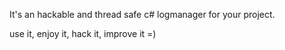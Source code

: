 It's an hackable and thread safe c# logmanager for your project.

use it, enjoy it, hack it, improve it =)
